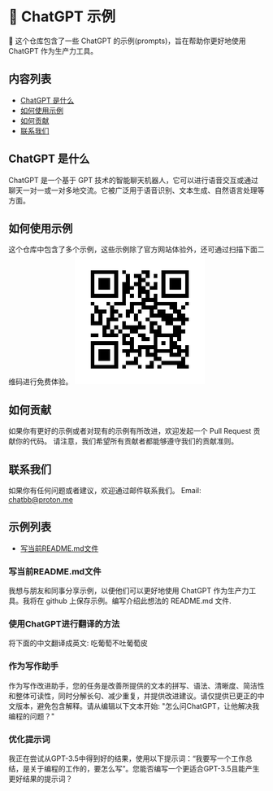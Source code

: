 # 📕 ChatGPT 示例

💬 这个仓库包含了一些 ChatGPT 的示例(prompts)，旨在帮助你更好地使用 ChatGPT 作为生产力工具。

## 内容列表

- [ChatGPT 是什么](#ChatGPT-是什么)
- [如何使用示例](#如何使用示例)
- [如何贡献](#如何贡献)
- [联系我们](#联系我们)

## ChatGPT 是什么

ChatGPT 是一个基于 GPT 技术的智能聊天机器人，它可以进行语音交互或通过聊天一对一或一对多地交流。它被广泛用于语音识别、文本生成、自然语言处理等方面。

## 如何使用示例

这个仓库中包含了多个示例，这些示例除了官方网站体验外，还可通过扫描下面二维码进行免费体验。
![免费体验地址](./images/free.png)

## 如何贡献

如果你有更好的示例或者对现有的示例有所改进，欢迎发起一个 Pull Request 贡献你的代码。
请注意，我们希望所有贡献者都能够遵守我们的贡献准则。

## 联系我们

如果你有任何问题或者建议，欢迎通过邮件联系我们。 Email: chatbb@proton.me

## 示例列表

- [写当前README.md文件](#写当前README.md文件)

### 写当前README.md文件
我想与朋友和同事分享示例，以便他们可以更好地使用 ChatGPT 作为生产力工具。我将在 github 上保存示例。编写介绍此想法的 README.md 文件.

### 使用ChatGPT进行翻译的方法
将下面的中文翻译成英文: 吃葡萄不吐葡萄皮

### 作为写作助手
作为写作改进助手，您的任务是改善所提供的文本的拼写、语法、清晰度、简洁性和整体可读性，同时分解长句、减少重复，并提供改进建议。请仅提供已更正的中文版本，避免包含解释。请从编辑以下文本开始: "怎么问ChatGPT，让他解决我编程的问题？"

### 优化提示词
我正在尝试从GPT-3.5中得到好的结果，使用以下提示词：“我要写一个工作总结，是关于编程的工作的，要怎么写”。您能否编写一个更适合GPT-3.5且能产生更好结果的提示词？
